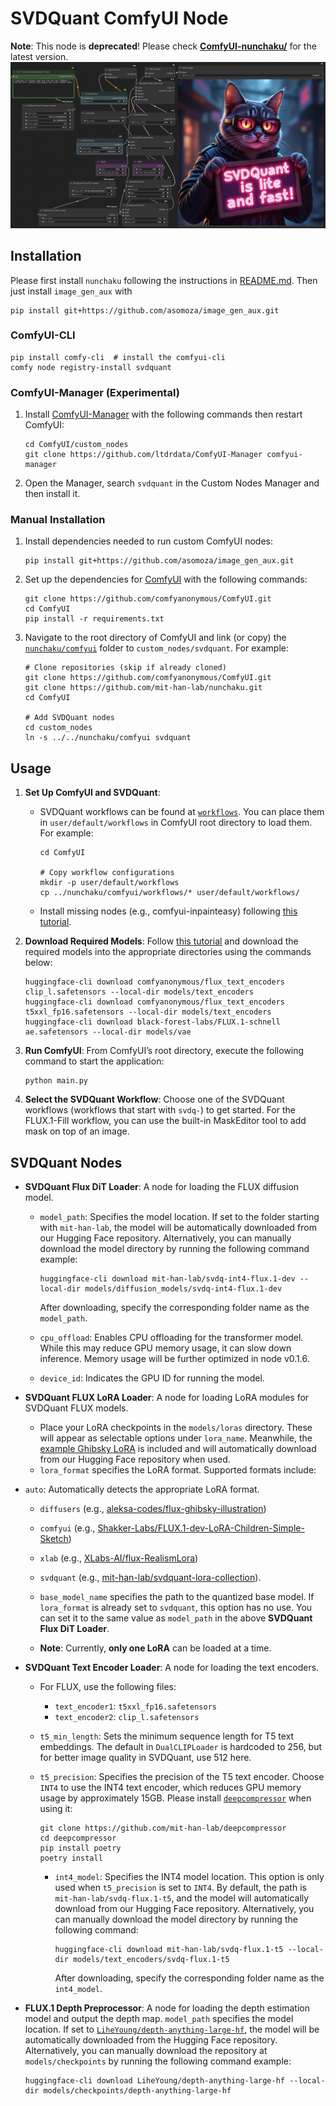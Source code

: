 # SVDQuant ComfyUI Node

**Note**: This node is **deprecated**! Please check **[ComfyUI-nunchaku/](https://github.com/mit-han-lab/ComfyUI-nunchaku/)** for the latest version.
![comfyui](../assets/comfyui.jpg)

## Installation

Please first install `nunchaku` following the instructions in [README.md](https://github.com/mit-han-lab/nunchaku?tab=readme-ov-file#installation). Then just install `image_gen_aux` with 

```shell
pip install git+https://github.com/asomoza/image_gen_aux.git
```

### ComfyUI-CLI

```shell
pip install comfy-cli  # install the comfyui-cli
comfy node registry-install svdquant
```

### ComfyUI-Manager (Experimental)

1. Install [ComfyUI-Manager](https://github.com/ltdrdata/ComfyUI-Manager) with the following commands then restart ComfyUI:

   ```shell
   cd ComfyUI/custom_nodes
   git clone https://github.com/ltdrdata/ComfyUI-Manager comfyui-manager
   ```

2. Open the Manager, search `svdquant` in the Custom Nodes Manager and then install it.


### Manual Installation
1. Install dependencies needed to run custom ComfyUI nodes:

   ```shell
   pip install git+https://github.com/asomoza/image_gen_aux.git
   ```
2. Set up the dependencies for [ComfyUI](https://github.com/comfyanonymous/ComfyUI/tree/master) with the following commands:

   ```shell
   git clone https://github.com/comfyanonymous/ComfyUI.git
   cd ComfyUI
   pip install -r requirements.txt
   ```

3. Navigate to the root directory of ComfyUI and link (or copy) the [`nunchaku/comfyui`](./) folder to `custom_nodes/svdquant`. For example:

   ```shell
   # Clone repositories (skip if already cloned)
   git clone https://github.com/comfyanonymous/ComfyUI.git
   git clone https://github.com/mit-han-lab/nunchaku.git
   cd ComfyUI
   
   # Add SVDQuant nodes
   cd custom_nodes
   ln -s ../../nunchaku/comfyui svdquant
   ```

## Usage

1. **Set Up ComfyUI and SVDQuant**:

     * SVDQuant workflows can be found at [`workflows`](./workflows). You can place them in `user/default/workflows` in ComfyUI root directory to load them. For example:

       ```shell
       cd ComfyUI
       
       # Copy workflow configurations
       mkdir -p user/default/workflows
       cp ../nunchaku/comfyui/workflows/* user/default/workflows/
       ```

     * Install missing nodes (e.g., comfyui-inpainteasy) following [this tutorial](https://github.com/ltdrdata/ComfyUI-Manager?tab=readme-ov-file#support-of-missing-nodes-installation).

2. **Download Required Models**: Follow [this tutorial](https://comfyanonymous.github.io/ComfyUI_examples/flux/) and download the required models into the appropriate directories using the commands below:

   ```shell
   huggingface-cli download comfyanonymous/flux_text_encoders clip_l.safetensors --local-dir models/text_encoders
   huggingface-cli download comfyanonymous/flux_text_encoders t5xxl_fp16.safetensors --local-dir models/text_encoders
   huggingface-cli download black-forest-labs/FLUX.1-schnell ae.safetensors --local-dir models/vae
   ```

3. **Run ComfyUI**: From ComfyUI’s root directory, execute the following command to start the application:

   ```shell
   python main.py
   ```

4. **Select the SVDQuant Workflow**: Choose one of the SVDQuant workflows (workflows that start with `svdq-`) to get started. For the FLUX.1-Fill workflow, you can use the built-in MaskEditor tool to add mask on top of an image.

## SVDQuant Nodes

* **SVDQuant Flux DiT Loader**: A node for loading the FLUX diffusion model. 

  * `model_path`: Specifies the model location. If set to the folder starting with `mit-han-lab`, the model will be automatically downloaded from our Hugging Face repository. Alternatively, you can manually download the model directory by running the following command example:

    ```shell
    huggingface-cli download mit-han-lab/svdq-int4-flux.1-dev --local-dir models/diffusion_models/svdq-int4-flux.1-dev
    ```

     After downloading, specify the corresponding folder name as the `model_path`.

  * `cpu_offload`: Enables CPU offloading for the transformer model. While this may reduce GPU memory usage, it can slow down inference. Memory usage will be further optimized in node v0.1.6.

  * `device_id`: Indicates the GPU ID for running the model.

* **SVDQuant FLUX LoRA Loader**: A node for loading LoRA modules for SVDQuant FLUX models.

  * Place your LoRA checkpoints in the `models/loras` directory. These will appear as selectable options under `lora_name`. Meanwhile, the [example Ghibsky LoRA](https://huggingface.co/aleksa-codes/flux-ghibsky-illustration) is included and will automatically download from our Hugging Face repository when used.
  * `lora_format` specifies the LoRA format. Supported formats include:
* `auto`: Automatically detects the appropriate LoRA format.
    * `diffusers` (e.g., [aleksa-codes/flux-ghibsky-illustration](https://huggingface.co/aleksa-codes/flux-ghibsky-illustration))
    * `comfyui` (e.g., [Shakker-Labs/FLUX.1-dev-LoRA-Children-Simple-Sketch](https://huggingface.co/Shakker-Labs/FLUX.1-dev-LoRA-Children-Simple-Sketch))
    * `xlab` (e.g., [XLabs-AI/flux-RealismLora](https://huggingface.co/XLabs-AI/flux-RealismLora))
    * `svdquant` (e.g., [mit-han-lab/svdquant-lora-collection](https://huggingface.co/mit-han-lab/svdquant-lora-collection)).

  * `base_model_name` specifies the path to the quantized base model. If `lora_format` is already set to `svdquant`, this option has no use. You can set it to the same value as `model_path` in the above **SVDQuant Flux DiT Loader**.
  * **Note**: Currently, **only one LoRA** can be loaded at a time.

* **SVDQuant Text Encoder Loader**: A node for loading the text encoders.

  * For FLUX, use the following files:

    - `text_encoder1`: `t5xxl_fp16.safetensors`
    - `text_encoder2`: `clip_l.safetensors`

  * `t5_min_length`: Sets the minimum sequence length for T5 text embeddings. The default in `DualCLIPLoader` is hardcoded to 256, but for better image quality in SVDQuant, use 512 here.

  * `t5_precision`: Specifies the precision of the T5 text encoder. Choose `INT4` to use the INT4 text encoder, which reduces GPU memory usage by approximately 15GB. Please install [`deepcompressor`](https://github.com/mit-han-lab/deepcompressor) when using it:

    ```shell
    git clone https://github.com/mit-han-lab/deepcompressor
    cd deepcompressor
    pip install poetry
    poetry install
    ```
  
  
    * `int4_model`: Specifies the INT4 model location. This option is only used when `t5_precision` is set to `INT4`. By default, the path is `mit-han-lab/svdq-flux.1-t5`, and the model will automatically download from our Hugging Face repository. Alternatively, you can manually download the model directory by running the following command:
  
      ```shell
      huggingface-cli download mit-han-lab/svdq-flux.1-t5 --local-dir models/text_encoders/svdq-flux.1-t5
      ```
  
       After downloading, specify the corresponding folder name as the `int4_model`.
  


* **FLUX.1 Depth Preprocessor**: A node for loading the depth estimation model and output the depth map. `model_path` specifies the model location. If set to [`LiheYoung/depth-anything-large-hf`](https://huggingface.co/LiheYoung/depth-anything-large-hf), the model will be automatically downloaded from the Hugging Face repository. Alternatively, you can manually download the repository at `models/checkpoints` by running the following command example:

  ```shell
  huggingface-cli download LiheYoung/depth-anything-large-hf --local-dir models/checkpoints/depth-anything-large-hf
  ```

  

